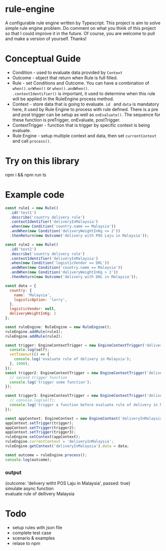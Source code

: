 # rule-engine
A configurable rule engine written by Typescript. This project is aim to solve simple rule engine problem. Do comment on what you think of this project so that I could improve it in the future. Of course, you are welcome to pull and make a version of yourself. Thanks!

# Conceptual Guide
<ul>
  <li>Condition - used to evaluate data provided by <code>Context</code></li>
  <li>Outcome - object that return when Rule is full filled.</li>
  <li>Rule - set Conditions and Outcome. You can have a combination of <code>
when().orWhen()</code> or <code>when().andWhen()</code>. <br><code>.contextIdentifier()</code> is important, it used to determine when this rule will be applied in the RuleEngine process method.
  </li>
  <li>
    Context - store data that is going to evaluate. <code>id </code> and <code>data</code> is mandatory here, it used by Rule Engine to process with rule defined. There is a pre and post trigger can be setup as well as <code>onEvaluate()</code>. The sequence for these function is preTrigger, onEvaluate, postTrigger.
  </li>
  <li>
    ContextTrigger - function that is trigger by specific context is being evaluate. 
  </li>
  <li>
    Rule Engine - setup multiple context and data, then set <code>currentContext</code> and call <code>process()</code>.
  </li>
</ul>

# Try on this library
npm i && npm run ts

# Example code

```javascript
const rule1 = new Rule()
  .id('test1')
  .describe('country delivery rule')
  .contextIdentifier('deliveryInMalaysia')
  .when(new Condition('country.name == Malaysia'))
  .andWhen(new Condition('deliveryWeightInKg <= 2'))
  .thenReturn(new Outcome('delivery with POS Laju in Malaysia'));

const rule2 = new Rule()
  .id('test2')
  .describe('country delivery rule')
  .contextIdentifier('deliveryInMalaysia')
  .when(new Condition('logisticVendor == DHL'))
  .andWhen(new Condition('country.name == Malaysia'))
  .andWhen(new Condition('deliveryWeightInKg > 2'))
  .thenReturn(new Outcome('delivery with DHL in Malaysia'));

const data = {
  country: {
    name: 'Malaysia',
    logisticOption: 'lorry',
  },
  logisticVendor: null,
  deliveryWeightInKg: 2
};

const ruleEngine: RuleEngine = new RuleEngine();
ruleEngine.addRule(rule1);
ruleEngine.addRule(rule2);

const trigger: EngineContextTrigger = new EngineContextTrigger('deliveryInMalaysia', PrePost.POST, (self: any) => {
  console.log(self);
  setTimeout(() => {
    console.log('evaluate rule of delivery in Malaysia');
  }, 1000);
});
const trigger2: EngineContextTrigger = new EngineContextTrigger('deliveryInMalaysia', PrePost.POST, () => {
  // second trigger function
  console.log('trigger some function');
});

const trigger3: EngineContextTrigger = new EngineContextTrigger('deliveryInMalaysia', PrePost.PRE, (self: any) => {
  // console.log(self);
  console.log('trigger a function before evaluate rule of delivery in Malaysia');
});

const appContext: EngineContext = new EngineContext('deliveryInMalaysia');
appContext.setTrigger(trigger);
appContext.setTrigger(trigger2);
appContext.setTrigger(trigger3);
ruleEngine.setContext(appContext);
ruleEngine.currentContext = 'deliveryInMalaysia';
ruleEngine.getContext('deliveryInMalaysia').data = data;

const outcome = ruleEngine.process();
console.log(outcome);
```

### output
{outcome: 'delivery witht POS Laju in Malaysia', passed: true}  
simulate async function  
evaluate rule of dellivery Malaysia  

# Todo
<ul>
  <li>
    setup rules with json file
  </li>
  <li>
    complete test case
  </li>
  <li>
    scenario & examples
  </li>
  <li>
    relase to npm
  </li>
</ul>



